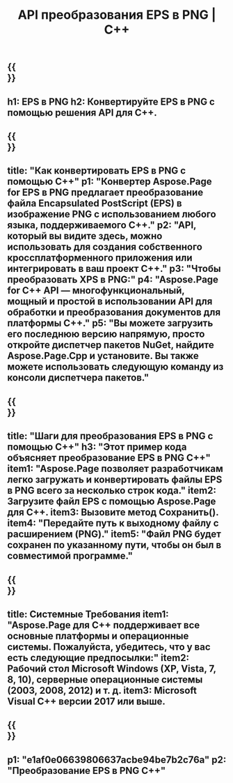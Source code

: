 ﻿---
translation: true
template: /_templates/_conversion-child-cpp.md
title: API преобразования EPS в PNG | С++
url: /cpp/conversion/eps-to-png/
description: Преобразование EPS в PNG, предоставляемое Aspose.Page для решения C++ API. Работает в среде выполнения C++ для 32-разрядной версии Windows, 64-разрядной версии Windows и 64-разрядной версии Linux.
informat: EPS
outformat: PNG
otherformats: XPS PS
---

{{<section banner>}}
---
h1: EPS в PNG
h2: Конвертируйте EPS в PNG с помощью решения API для C++.
---

{{<section overview>}}
---
title: "Как конвертировать EPS в PNG с помощью C++"
p1: "Конвертер Aspose.Page for EPS в PNG предлагает преобразование файла Encapsulated PostScript (EPS) в изображение PNG с использованием любого языка, поддерживаемого C++."
p2: "API, который вы видите здесь, можно использовать для создания собственного кроссплатформенного приложения или интегрировать в ваш проект C++."
p3: "Чтобы преобразовать XPS в PNG:"
p4: "Aspose.Page for C++ API — многофункциональный, мощный и простой в использовании API для обработки и преобразования документов для платформы C++."
p5: "Вы можете загрузить его последнюю версию напрямую, просто откройте диспетчер пакетов NuGet, найдите Aspose.Page.Cpp и установите. Вы также можете использовать следующую команду из консоли диспетчера пакетов."
---

{{<section feature1>}}
---
title: "Шаги для преобразования EPS в PNG с помощью C++"
h3: "Этот пример кода объясняет преобразование EPS в PNG C++"
item1: "Aspose.Page позволяет разработчикам легко загружать и конвертировать файлы EPS в PNG всего за несколько строк кода."
item2: Загрузите файл EPS с помощью Aspose.Page для C++.
item3: Вызовите метод Сохранить().
item4: "Передайте путь к выходному файлу с расширением (PNG)."
item5: "Файл PNG будет сохранен по указанному пути, чтобы он был в совместимой программе."
---

{{<section feature2>}}
---
title: Системные Требования
item1: "Aspose.Page для C++ поддерживает все основные платформы и операционные системы. Пожалуйста, убедитесь, что у вас есть следующие предпосылки:"
item2: Рабочий стол Microsoft Windows (XP, Vista, 7, 8, 10), серверные операционные системы (2003, 2008, 2012) и т. д.
item3: Microsoft Visual C++ версии 2017 или выше.
---

{{<section gist>}}
---
p1: "e1af0e06639806637acbe94be7b2c76a"
p2: "Преобразование EPS в PNG C++"
---
